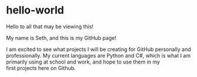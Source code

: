 # hello-world

Hello to all that may be viewing this!

My name is Seth, and this is my GitHub page!

I am excited to see what projects I will be creating for GitHub personally and professionally.
My current languages are Python and C#, which is what I am primarily using at school and work, and hope to use them in my  
first projects here on Github.
